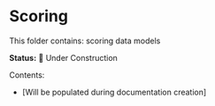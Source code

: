 # Scoring

This folder contains: scoring data models

**Status:** 🚧 Under Construction

Contents:
- [Will be populated during documentation creation]

